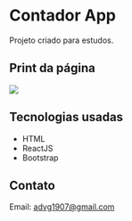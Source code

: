 # Contador App

Projeto criado para estudos.

## Print da página
<img src="../imgs/contador-img.jpg">


## Tecnologias usadas

<ul>
<li>HTML</li>
<li>ReactJS</li>
<li>Bootstrap</li>
</ul>

## Contato

Email: advg1907@gmail.com